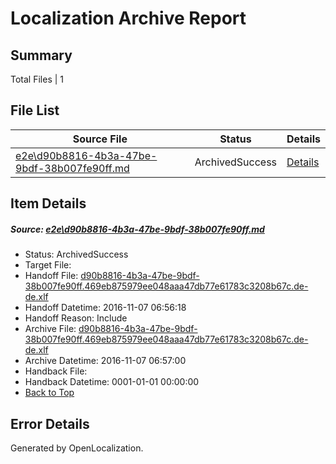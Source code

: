 # <a name='report-top'></a> Localization Archive Report

## Summary
 Total Files | 1

## File List
 Source File | Status | Details 
 ----------- | ------ | ------- 
 [e2e\d90b8816-4b3a-47be-9bdf-38b007fe90ff.md](https://github.com/OpenLocalizationTestOrg/ol-test0/blob/e5d07cdb5179f435570130a00f32b05e3f6d491b/e2e/d90b8816-4b3a-47be-9bdf-38b007fe90ff.md) | ArchivedSuccess | [Details](#0cbe96fad8236496e56d4dc6045f1af70e6548e76)

## Item Details
##### <a name='0cbe96fad8236496e56d4dc6045f1af70e6548e76'></a> Source: [e2e\d90b8816-4b3a-47be-9bdf-38b007fe90ff.md](https://github.com/OpenLocalizationTestOrg/ol-test0/blob/e5d07cdb5179f435570130a00f32b05e3f6d491b/e2e/d90b8816-4b3a-47be-9bdf-38b007fe90ff.md)
* Status: ArchivedSuccess
* Target File: 
* Handoff File: [d90b8816-4b3a-47be-9bdf-38b007fe90ff.469eb875979ee048aaa47db77e61783c3208b67c.de-de.xlf](https://github.com/OpenLocalizationTestOrg/ol-test0-handoff/blob/0bdf8a54b0f9e70fa28e13f8e6e7ef05a7069a82/ol-handoff/OpenLocalizationTestOrg/ol-test0-dede/yufeih/ht/d90b8816-4b3a-47be-9bdf-38b007fe90ff.469eb875979ee048aaa47db77e61783c3208b67c.de-de.xlf)
* Handoff Datetime: 2016-11-07 06:56:18
* Handoff Reason: Include
* Archive File: [d90b8816-4b3a-47be-9bdf-38b007fe90ff.469eb875979ee048aaa47db77e61783c3208b67c.de-de.xlf](https://github.com/OpenLocalizationTestOrg/ol-test0-handoff/blob/9a52e0859e5ae1cb3ff84f20094efba254905818/ol-archive/OpenLocalizationTestOrg/ol-test0-dede/yufeih/ht/d90b8816-4b3a-47be-9bdf-38b007fe90ff.469eb875979ee048aaa47db77e61783c3208b67c.de-de.xlf)
* Archive Datetime: 2016-11-07 06:57:00
* Handback File: 
* Handback Datetime: 0001-01-01 00:00:00
* [Back to Top](#report-top)


## Error Details

Generated by OpenLocalization.
